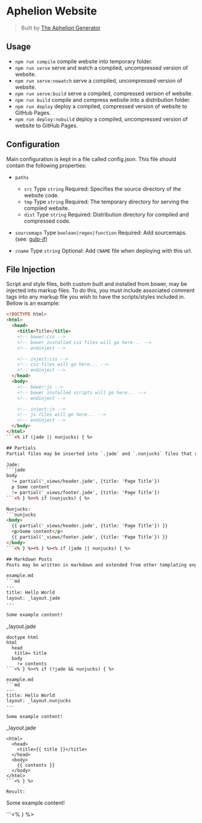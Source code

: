 # Aphelion Website
> Built by [The Aphelion Generator](https://npmjs.org/package/generator-aphelion)

## Usage
- `npm run compile` compile website into temporary folder.
- `npm run serve` serve and watch a compiled, uncompressed version of website.
- `npm run serve:nowatch` serve a compiled, uncompressed version of website.
- `npm run serve:build` serve a compiled, compressed version of website.
- `npm run build` compile and compress website into a distribution folder.
- `npm run deploy` deploy a compiled, compressed version of website to GitHub Pages.
- `npm run deploy:nobuild` deploy a compiled, uncompressed version of website to GitHub Pages.

## Configuration
Main configuration is kept in a file called config.json. This file should contain the following properties:
- `paths`
  - `src` Type `string` Required: Specifies the source directory of the website code.
  - `tmp` Type `string` Required: The temporary directory for serving the compiled website.
  - `dist` Type `string` Required: Distribution directory for compiled and compressed code.

- `sourcemaps` Type `boolean|regex|function` Required: Add sourcemaps. (see: [gulp-if](https://www.npmjs.com/package/gulp-if))
- `cname` Type `string` Optional: Add `CNAME` file when deploying with this url.

## File Injection
Script and style files, both custom built and installed from bower, may be injected into markup files. To do this, you must include associated comment tags into any markup file you wish to have the scripts/styles included in. Bellow is an example:

```html
<!DOCTYPE html>
<html>
  <head>
    <title>Title</title>
    <!-- bower:css -->
    <!-- bower installed css files will go here... -->
    <!-- endinject -->

    <!-- inject:css -->
    <!-- css files will go here... -->
    <!-- endinject -->
  </head>
  <body>
    <!-- bower:js -->
    <!-- bower installed scripts will go here... -->
    <!-- endinject -->

    <!-- inject:js -->
    <!-- js files will go here... -->
    <!-- endinject -->
  </body>
</html>
```<% if (jade || nunjucks) { %>

## Partials
Partial files may be inserted into `.jade` and `.nunjucks` files that render with given data.<% if (jade) { %>

Jade:
```jade
body
  != partial('_views/header.jade', {title: 'Page Title'})
  p Some content
  != partial('_views/footer.jade', {title: 'Page Title'})
```<% } %><% if (nunjucks) { %>

Nunjucks:
```nunjucks
<body>
  {{ partial('_views/header.jade', {title: 'Page Title'}) }}
  <p>Some content</p>
  {{ partial('_views/footer.jade', {title: 'Page Title'}) }}
</body>
```<% } %><% } %><% if (jade || nunjucks) { %>

## Markdown Posts
Posts may be written in markdown and extended from other templating engines. This is done like so:<% if (jade) { %>

example.md
```md
---
title: Hello World
layout: _layout.jade
---

Some example content!
```

_layout.jade
```jade
doctype html
html
  head
   title= title
  body
    != contents
```<% } %><% if (!jade && nunjucks) { %>

example.md
```md
---
title: Hello World
layout: _layout.nunjucks
---

Some example content!
```

_layout.jade
```nunjucks
<html>
  <head>
    <title>{{ title }}</title>
  </head>
  <body>
    {{ contents }}
  </body>
</html>
```<% } %>

Result:
```
<!DOCTYPE html>
<html>
  <head>
    <title>Hello World</title>
  </head>
  <body>
    <p>Some example content!</p>
  </body>
</html>
```<% } %>

